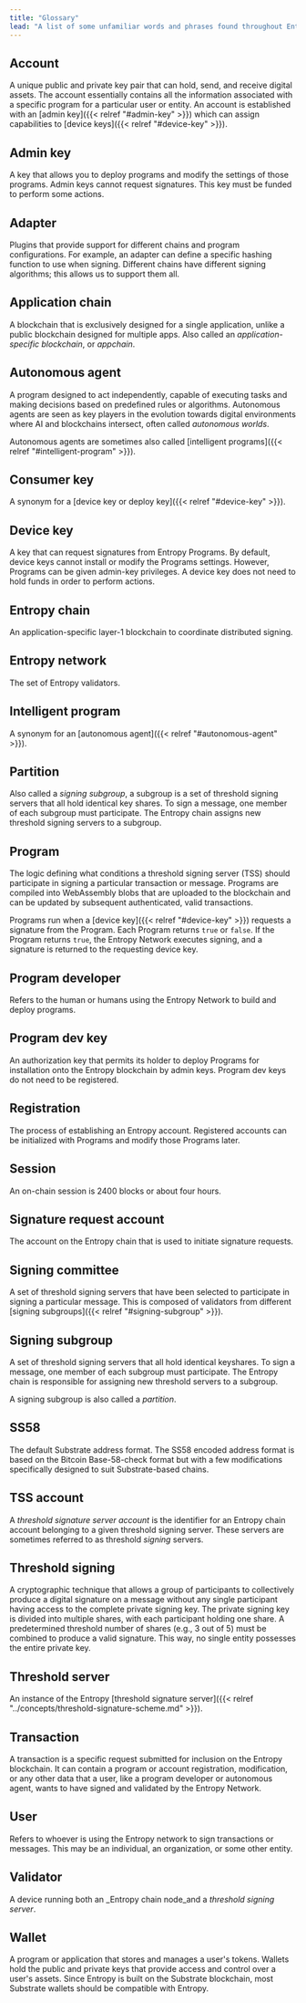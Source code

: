 ```yaml
---
title: "Glossary"
lead: "A list of some unfamiliar words and phrases found throughout Entropy documentation."
---
```


## Account

A unique public and private key pair that can hold, send, and receive digital assets. The account essentially contains all the information associated with a specific program for a particular user or entity. An account is established with an [admin key]({{< relref "#admin-key" >}}) which can assign capabilities to [device keys]({{< relref "#device-key" >}}).

## Admin key

A key that allows you to deploy programs and modify the settings of those programs. Admin keys cannot request signatures. This key must be funded to perform some actions.

## Adapter

Plugins that provide support for different chains and program configurations. For example, an adapter can define a specific hashing function to use when signing. Different chains have different signing algorithms; this allows us to support them all.

## Application chain

A blockchain that is exclusively designed for a single application, unlike a public blockchain designed for multiple apps. Also called an _application-specific blockchain_, or _appchain_.

## Autonomous agent

A program designed to act independently, capable of executing tasks and making decisions based on predefined rules or algorithms. Autonomous agents are seen as key players in the evolution towards digital environments where AI and blockchains intersect, often called _autonomous worlds_.

Autonomous agents are sometimes also called [intelligent programs]({{< relref "#intelligent-program" >}}).

## Consumer key

A synonym for a [device key or deploy key]({{< relref "#device-key" >}}).

## Device key

A key that can request signatures from Entropy Programs. By default, device keys cannot install or modify the Programs settings. However, Programs can be given admin-key privileges. A device key does not need to hold funds in order to perform actions.

## Entropy chain

An application-specific layer-1 blockchain to coordinate distributed signing.

## Entropy network

The set of Entropy validators.

## Intelligent program

A synonym for an [autonomous agent]({{< relref "#autonomous-agent" >}}).

## Partition

Also called a _signing subgroup_, a subgroup is a set of threshold signing servers that all hold identical key shares. To sign a message, one member of each subgroup must participate. The Entropy chain assigns new threshold signing servers to a subgroup.

## Program

The logic defining what conditions a threshold signing server (TSS) should participate in signing a particular transaction or message. Programs are compiled into WebAssembly blobs that are uploaded to the blockchain and can be updated by subsequent authenticated, valid transactions.

Programs run when a [device key]({{< relref "#device-key" >}}) requests a signature from the Program. Each Program returns `true` or `false`. If the Program returns `true`, the Entropy Network executes signing, and a signature is returned to the requesting device key.

## Program developer

Refers to the human or humans using the Entropy Network to build and deploy programs.

## Program dev key

An authorization key that permits its holder to deploy Programs for installation onto the Entropy blockchain by admin keys. Program dev keys do not need to be registered.

## Registration

The process of establishing an Entropy account. Registered accounts can be initialized with Programs and modify those Programs later.

## Session

An on-chain session is 2400 blocks or about four hours.

## Signature request account

The account on the Entropy chain that is used to initiate signature requests.

## Signing committee

A set of threshold signing servers that have been selected to participate in signing a particular message. This is composed of validators from different [signing subgroups]({{< relref "#signing-subgroup" >}}).

## Signing subgroup

A set of threshold signing servers that all hold identical keyshares. To sign a message, one member of each subgroup must participate. The Entropy chain is responsible for assigning new threshold servers to a subgroup.

A signing subgroup is also called a _partition_.

## SS58

The default Substrate address format. The SS58 encoded address format is based on the Bitcoin Base-58-check format but with a few modifications specifically designed to suit Substrate-based chains.

## TSS account

A _threshold signature server account_ is the identifier for an Entropy chain account belonging to a given threshold signing server. These servers are sometimes referred to as threshold _signing_ servers.

## Threshold signing

A cryptographic technique that allows a group of participants to collectively produce a digital signature on a message without any single participant having access to the complete private signing key. The private signing key is divided into multiple shares, with each participant holding one share. A predetermined threshold number of shares (e.g., 3 out of 5) must be combined to produce a valid signature. This way, no single entity possesses the entire private key.

## Threshold server

An instance of the Entropy [threshold signature server]({{< relref "../concepts/threshold-signature-scheme.md" >}}).

## Transaction

A transaction is a specific request submitted for inclusion on the Entropy blockchain. It can contain a program or account registration, modification, or any other data that a user, like a program developer or autonomous agent, wants to have signed and validated by the Entropy Network.

## User

Refers to whoever is using the Entropy network to sign transactions or messages. This may be an individual, an organization, or some other entity.

## Validator

A device running both an _Entropy chain node_and a _threshold signing server_.

## Wallet

A program or application that stores and manages a user's tokens. Wallets hold the public and private keys that provide access and control over a user's assets. Since Entropy is built on the Substrate blockchain, most Substrate wallets should be compatible with Entropy.
